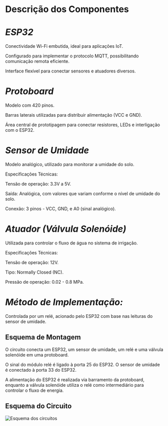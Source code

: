 # Descrição dos Componentes

**_<h1>ESP32</h1>_**

Conectividade Wi-Fi embutida, ideal para aplicações IoT.

Configurado para implementar o protocolo MQTT, possibilitando comunicação remota eficiente.

Interface flexível para conectar sensores e atuadores diversos.



**_<h1>Protoboard</h1>_**

Modelo com 420 pinos.

Barras laterais utilizadas para distribuir alimentação (VCC e GND).

Área central de prototipagem para conectar resistores, LEDs e interligação com o ESP32.



**_<h1>Sensor de Umidade</h1>_**

Modelo analógico, utilizado para monitorar a umidade do solo.


Especificações Técnicas:

Tensão de operação: 3.3V a 5V.

Saída: Analógica, com valores que variam conforme o nível de umidade do solo.

Conexão: 3 pinos - VCC, GND, e A0 (sinal analógico).



**_<h1>Atuador (Válvula Solenóide)</h1>_**

Utilizada para controlar o fluxo de água no sistema de irrigação.


Especificações Técnicas:

Tensão de operação: 12V.

Tipo: Normally Closed (NC).

Pressão de operação: 0.02 - 0.8 MPa.



**_<h1>Método de Implementação:</h1>_**

Controlada por um relé, acionado pelo ESP32 com base nas leituras do sensor de umidade.


**<h2>Esquema de Montagem</h2>**

O circuito conecta um ESP32, um sensor de umidade, um relé e uma válvula solenóide em uma protoboard.

O sinal do módulo relé é ligado à porta 25 do ESP32. O sensor de umidade é conectado à porta 33 do ESP32.

A alimentação do ESP32 é realizada via barramento da protoboard, enquanto a válvula solenóide utiliza o relé como intermediário para controlar o fluxo de energia.

**<h2>Esquema do Circuito</h2>**

<img src="[../media/Esquema_dos_circuitos.jpg](https://github.com/VanderleiDamasceno/IoT_ODS9/blob/main/media/media/Esquema_dos_circuitos.jpg?raw=true)" alt="Esquema dos circuitos" />






